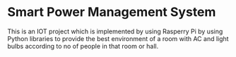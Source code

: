 # Smart Power Management System
 This is an IOT project which is implemented by using Rasperry Pi by using Python libraries  to provide the best environment of a room with AC and light bulbs according to no of people in that room or hall.
